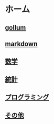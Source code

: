 # ホーム

## [gollum](/gollum)

## [markdown](/markdown)

## [数学](/math)

## [統計](/statistic)

## [プログラミング](/programming)

## [その他](/else)
